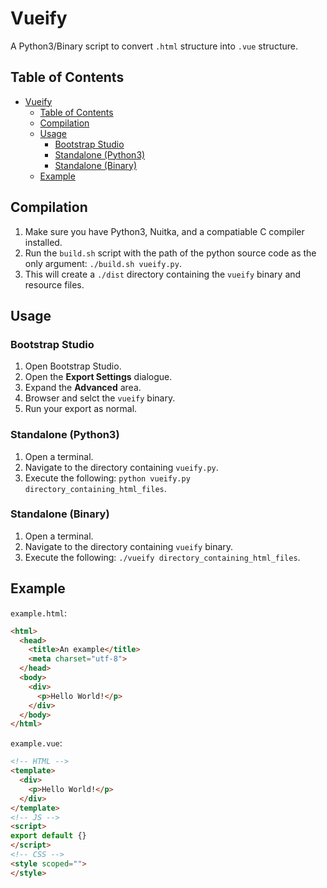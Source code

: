 # Vueify

A Python3/Binary script to convert `.html` structure into `.vue` structure.

## Table of Contents

- [Vueify](#Vueify)
  - [Table of Contents](#Table-of-Contents)
  - [Compilation](#Compilation)
  - [Usage](#Usage)
    - [Bootstrap Studio](#Bootstrap-Studio)
    - [Standalone (Python3)](#Standalone-Python3)
    - [Standalone (Binary)](#Standalone-Binary)
  - [Example](#Example)

## Compilation

1. Make sure you have Python3, Nuitka, and a compatiable C compiler installed.
2. Run the `build.sh` script with the path of the python source code as the only argument: `./build.sh vueify.py`.
3. This will create a `./dist` directory containing the `vueify` binary and resource files.

## Usage

### Bootstrap Studio

1. Open Bootstrap Studio.
2. Open the **Export Settings** dialogue.
3. Expand the **Advanced** area.
4. Browser and selct the `vueify` binary.
5. Run your export as normal.

### Standalone (Python3)

1. Open a terminal.
2. Navigate to the directory containing `vueify.py`.
3. Execute the following: `python vueify.py directory_containing_html_files`.

### Standalone (Binary)

1. Open a terminal.
2. Navigate to the directory containing `vueify` binary.
3. Execute the following: `./vueify directory_containing_html_files`.

## Example

`example.html`:
```html
<html>
  <head>
    <title>An example</title>
    <meta charset="utf-8">
  </head>
  <body>
    <div>
      <p>Hello World!</p>
    </div>
  </body>
</html>
```

`example.vue`:
```html
<!-- HTML -->
<template>
  <div>
    <p>Hello World!</p>
  </div>
</template>
<!-- JS -->
<script>
export default {}
</script>
<!-- CSS -->
<style scoped="">
</style>
```